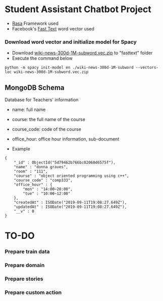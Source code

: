 # Student Assistant Chatbot Project  
- [Rasa](https://rasa.com) Framework used
- Facebook's [Fast Text](https://fasttext.cc/docs/en/english-vectors.html) word vector used
   

### Download word vector and initialize model for Spacy  
- Download [wiki-news-300d-1M-subword.vec.zip](https://fasttext.cc/docs/en/english-vectors.html) to "fasttext" folder  
- Execute the command below  
```
python -m spacy init-model en ./wiki-news-300d-1M-subword --vectors-loc wiki-news-300d-1M-subword.vec.zip
```

## MongoDB Schema
Database for Teachers' information  
- name: full name  
- course: the full name of the course  
- course_code: code of the course  
- office_hour: office hour information, sub-document  

- Example  
```
{
    "_id" : ObjectId("5d79462b766bc02060d6575f"),
    "name" : "donna graves",
    "room" : "111",
    "course" : "object oriented programming using c++",
    "course_code" : "comp333",
    "office_hour" : {
        "mon" : "14:00~20:00",
        "tue" : "10:00~12:00"
    },
    "createdAt" : ISODate("2019-09-11T19:08:27.649Z"),
    "updatedAt" : ISODate("2019-09-11T19:08:27.649Z"),
    "__v" : 0
}
```

# TO-DO

### Prepare train data  

### Prepare domain  

### Prepare stories  

### Prepare custom action  




